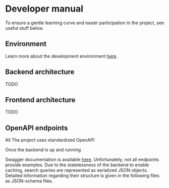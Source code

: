 # Developer manual

To ensure a gentle learning curve and easier participation in the project, see useful stuff below.

## Environment

Learn more about the development environment [here](./adm.md#development-environment).

## Backend architecture

TODO

## Frontend architecture

TODO

## OpenAPI endpoints

All The project uses standardized OpenAPI

Once the backend is up and running 

Swagger documentation is available [here](http://localhost:5017/swagger/index.html). Unfortunately, not all endpoints provide examples. Due to the statelessness of the backend to enable caching, search queries are represented as serialized JSON objects. Detailed information regarding their structure is given in the following files as JSON-schema files.

